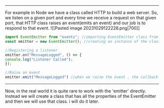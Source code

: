 - - -
For example in Node we have a class called HTTP to build a web server. So,  we listen on a given port and every time we receive a request on that given port, that HTTP class raises an event(emits an event) and our job is to respond to that event.
![[Pasted image 20231029122228.png|700]]

```javascript
import EventEmitter from "events"; //importing EventEmitter class from events
const emitter = new EventEmitter(); //creating an instance of the class EventEmitter

//Registering a listener
emitter.on("MessageLogged", () => {
console.log("Listener Called");
});

//Raise an event
emitter.emit("MessageLogged") //when we raise the event , the callback function is called
```
- - -
Now, in the real world it is quite rare to work with the 'emitter' directly. Instead we will create a class that has all the properties of the EventEmitter and then we will use that class.
i will do it later.

